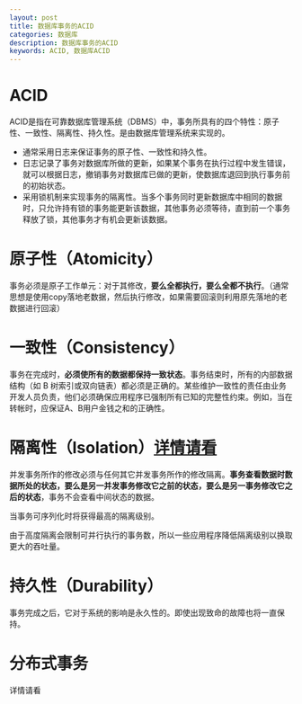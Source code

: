```yaml
---
layout: post
title: 数据库事务的ACID
categories: 数据库
description: 数据库事务的ACID
keywords: ACID, 数据库ACID
---
```


# ACID

ACID是指在可靠数据库管理系统（DBMS）中，事务所具有的四个特性：原子性、一致性、隔离性、持久性。是由数据库管理系统来实现的。
- 通常采用日志来保证事务的原子性、一致性和持久性。
- 日志记录了事务对数据库所做的更新，如果某个事务在执行过程中发生错误，就可以根据日志，撤销事务对数据库已做的更新，使数据库退回到执行事务前的初始状态。
- 采用锁机制来实现事务的隔离性。当多个事务同时更新数据库中相同的数据时，只允许持有锁的事务能更新该数据，其他事务必须等待，直到前一个事务释放了锁，其他事务才有机会更新该数据。
 
 
# 原子性（Atomicity）

事务必须是原子工作单元：对于其修改，**要么全都执行，要么全都不执行**。（通常思想是使用copy落地老数据，然后执行修改，如果需要回滚则利用原先落地的老数据进行回滚）  
 

# 一致性（Consistency）

事务在完成时，**必须使所有的数据都保持一致状态**。事务结束时，所有的内部数据结构（如 B 树索引或双向链表）都必须是正确的。某些维护一致性的责任由业务开发人员负责，他们必须确保应用程序已强制所有已知的完整性约束。例如，当在转帐时，应保证A、B用户金钱之和的正确性。  
 

# 隔离性（Isolation）[详情请看](https://bingoex.github.io/2015/09/02/database-isolation/)

并发事务所作的修改必须与任何其它并发事务所作的修改隔离。**事务查看数据时数据所处的状态，要么是另一并发事务修改它之前的状态，要么是另一事务修改它之后的状态**，事务不会查看中间状态的数据。

当事务可序列化时将获得最高的隔离级别。

由于高度隔离会限制可并行执行的事务数，所以一些应用程序降低隔离级别以换取更大的吞吐量。
 

# 持久性（Durability）

事务完成之后，它对于系统的影响是永久性的。即使出现致命的故障也将一直保持。


# 分布式事务

详情请看


